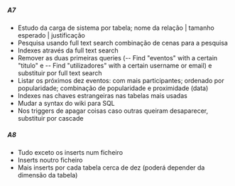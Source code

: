 ##### A7 #####
  * Estudo da carga de sistema por tabela; nome da relação | tamanho esperado | justificação
  * Pesquisa usando full text search combinação de cenas para a pesquisa
  * Indexes através da full text search
  * Remover as duas primeiras queries (-- Find "eventos" with a certain "titulo" e -- Find "utilizadores" with a certain username or email) e substituir por full text search 
  * Listar os próximos dez eventos: com mais participantes; ordenado por popularidade; combinação de popularidade e proximidade (data)
  * Indexes nas chaves estrangeiras nas tabelas mais usadas
  * Mudar a syntax do wiki para SQL
  * Nos triggers de apagar coisas caso outras queiram desaparecer, substituir por cascade

##### A8 #####
  * Tudo exceto os inserts num ficheiro
  * Inserts noutro ficheiro
  * Mais inserts por cada tabela cerca de dez (poderá depender da dimensão da tabela)
